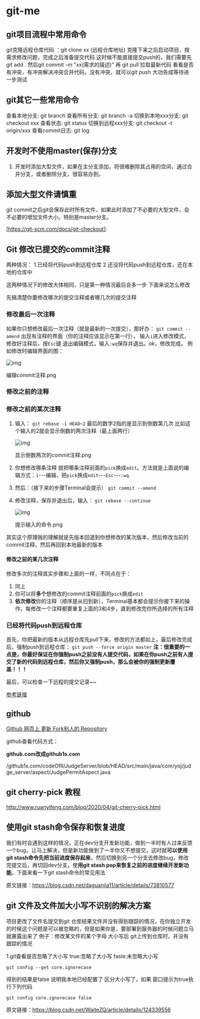 # git-me

##  git项目流程中常用命令

git克隆远程仓库代码 ：git clone xx (远程仓库地址)
克隆下来之后启动项目，按需求修改问题，完成之后准备提交代码
这时候不能直接提交push的，我们需要先 git add .
然后git commit -m "xx(需求的描述)"
再 git pull 拉取最新代码 看看是否有冲突，有冲突解决冲突合并代码，没有冲突，就可以git push 大功告成等待进一步测试

## git其它一些常用命令

查看本地分支: git branch
查看所有分支: git branch -a
切换到本地xxx分支: git checkout xxx
查看状态: git status
切换到远程xxx分支: git checkout -t origin/xxx
查看commit日志: git log


## 开发时不使用master(保存)分支

1. 开发时添加大型文件，如果在主分支添加，将很难删除其占用的空间，通过合并分支，或者删除分支，很容易办到。

## 添加大型文件请慎重

git commit之后git会保存此时所有文件，如果此时添加了不必要的大型文件，会不必要的增加文件大小。特别是master分支。

[https://git-scm.com/docs/git-checkout]: 

## Git 修改已提交的commit注释

两种情况：
 1.已经将代码push到远程仓库
 2.还没将代码push到远程仓库，还在本地的仓库中

这两种情况下的修改大体相同，只是第一种情况最后会多一步
 下面来说怎么修改

先搞清楚你要修改哪次的提交注释或者哪几次的提交注释

### 修改最后一次注释

如果你只想修改最后一次注释（就是最新的一次提交），那好办：
 `git commit --amend`
 出现有注释的界面（你的注释应该显示在第一行）， 输入`i`进入修改模式，修改好注释后，按`Esc`键 退出编辑模式，输入`:wq`保存并退出。ok，修改完成。
 例如修改时编辑界面的图：

![img](https:////upload-images.jianshu.io/upload_images/10019540-7544f6a6883728d3.png?imageMogr2/auto-orient/strip|imageView2/2/w/671/format/webp)

编辑commit注释.png



### 修改之前的注释

### 修改之前的某次注释

1. 输入：
   `git rebase -i HEAD~2`
   最后的数字2指的是显示到倒数第几次  比如这个输入的2就会显示倒数的两次注释（最上面两行）

   ![img](https:////upload-images.jianshu.io/upload_images/10019540-0db9f307d45630e4.png?imageMogr2/auto-orient/strip|imageView2/2/w/775/format/webp)

   显示倒数两次的commit注释.png

   

2. 你想修改哪条注释 就把哪条注释前面的`pick`换成`edit`。方法就是上面说的编辑方式：`i`---编辑，把`pick`换成`edit`---`Esc`---`:wq`.

3. 然后：（接下来的步骤Terminal会提示）
   `git commit --amend`

4. 修改注释，保存并退出后，输入：
   `git rebase --continue`

   ![img](https:////upload-images.jianshu.io/upload_images/10019540-00d3c9acbce99abe.png?imageMogr2/auto-orient/strip|imageView2/2/w/471/format/webp)

   提示输入的命令.png

   

其实这个原理我的理解就是先版本回退到你想修改的某次版本，然后修改当前的commit注释，然后再回到本地最新的版本

#### 修改之前的某几次注释

修改多次的注释其实步骤和上面的一样，不同点在于：

1. 同上
2. 你可以将**多个**想修改的commit注释前面的`pick`换成`edit`
3. **依次修改**你的注释（顺序是从旧到新），Terminal基本都会提示你接下来的操作，每修改一个注释都要重复上面的3和4步，直到修改完你所选择的所有注释

### 已经将代码push到远程仓库

首先，你把最新的版本从远程仓库先pull下来，修改的方法都如上，最后修改完成后，强制push到远程仓库：
 `git push --force origin master`
 **注：很重要的一点是，你最好保证在你强制push之前没有人提交代码，如果在你push之前有人提交了新的代码到远程仓库，然后你又强制push，那么会被你的强制更新覆盖！！！**

最后，可以检查一下远程的提交记录~~



[参考链接](https://www.jianshu.com/p/098d85a58bf1)

## github

[Github 网页上 更新 Fork别人的 Repository](https://blog.csdn.net/huutu/article/details/51018317)

github查看代码方式：

**github.com改成github1s.com**

/github1s.com/codeOflI/JudgeServer/blob/HEAD/src/main/java/com/yoj/judge_server/aspect/JudgePermitAspect.java

## git cherry-pick 教程

http://www.ruanyifeng.com/blog/2020/04/git-cherry-pick.html

## 使用git stash命令保存和恢复进度

我们有时会遇到这样的情况，正在dev分支开发新功能，做到一半时有人过来反馈一个bug，让马上解决，但是新功能做到了一半你又不想提交，这时就**可以使用git stash命令先把当前进度保存起来**，然后切换到另一个分支去修改bug，修改完提交后，再切回dev分支，使**用git stash pop来恢复之前的进度继续开发新功能**。下面来看一下git stash命令的常见用法

原文链接：https://blog.csdn.net/daguanjia11/article/details/73810577

## git 文件及文件加大小写不识别的解决方案

项目更改了文件名提交到git 仓库结果文件并没有得到跟踪的情况，在你独立开发的时候这个问题是可以被忽略的，但是如果你是，要部署到服务器的时候问题立马就暴露出来了
例子：修改某文件的某个字母 大小写后 git上传到仓库时，并没有跟踪的情况


1.git查看是否忽略了大小写
true:忽略了大小写 fasle:未忽略大小写
```
git config --get core.ignorecase 
```
得到的结果是false 说明我本地已经配置了 区分大小写了，如果 窗口提示为true执行下列代码
```
git config core.ignorecase false 
```
原文链接：https://blog.csdn.net/WaiteZQ/article/details/124339556